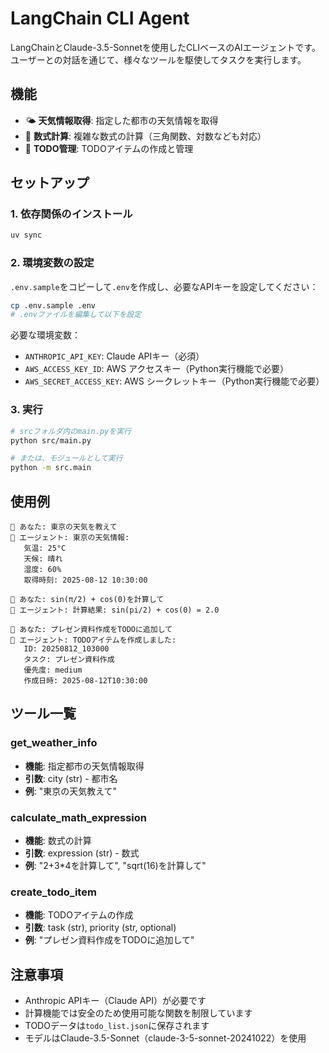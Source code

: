 # LangChain CLI Agent

LangChainとClaude-3.5-Sonnetを使用したCLIベースのAIエージェントです。ユーザーとの対話を通じて、様々なツールを駆使してタスクを実行します。

## 機能

- 🌤️ **天気情報取得**: 指定した都市の天気情報を取得
- 🧮 **数式計算**: 複雑な数式の計算（三角関数、対数なども対応）
- 📝 **TODO管理**: TODOアイテムの作成と管理

## セットアップ

### 1. 依存関係のインストール

```bash
uv sync
```

### 2. 環境変数の設定

`.env.sample`をコピーして`.env`を作成し、必要なAPIキーを設定してください：

```bash
cp .env.sample .env
# .envファイルを編集して以下を設定
```

必要な環境変数：
- `ANTHROPIC_API_KEY`: Claude APIキー（必須）
- `AWS_ACCESS_KEY_ID`: AWS アクセスキー（Python実行機能で必要）
- `AWS_SECRET_ACCESS_KEY`: AWS シークレットキー（Python実行機能で必要）

### 3. 実行

```bash
# srcフォルダ内のmain.pyを実行
python src/main.py

# または、モジュールとして実行
python -m src.main
```

## 使用例

```
👤 あなた: 東京の天気を教えて
🤖 エージェント: 東京の天気情報:
   気温: 25°C
   天候: 晴れ
   湿度: 60%
   取得時刻: 2025-08-12 10:30:00

👤 あなた: sin(π/2) + cos(0)を計算して
🤖 エージェント: 計算結果: sin(pi/2) + cos(0) = 2.0

👤 あなた: プレゼン資料作成をTODOに追加して
🤖 エージェント: TODOアイテムを作成しました:
   ID: 20250812_103000
   タスク: プレゼン資料作成
   優先度: medium
   作成日時: 2025-08-12T10:30:00
```

## ツール一覧

### get_weather_info
- **機能**: 指定都市の天気情報取得
- **引数**: city (str) - 都市名
- **例**: "東京の天気教えて"

### calculate_math_expression
- **機能**: 数式の計算
- **引数**: expression (str) - 数式
- **例**: "2+3*4を計算して", "sqrt(16)を計算して"

### create_todo_item
- **機能**: TODOアイテムの作成
- **引数**: task (str), priority (str, optional)
- **例**: "プレゼン資料作成をTODOに追加して"

## 注意事項

- Anthropic APIキー（Claude API）が必要です
- 計算機能では安全のため使用可能な関数を制限しています
- TODOデータは`todo_list.json`に保存されます
- モデルはClaude-3.5-Sonnet（claude-3-5-sonnet-20241022）を使用